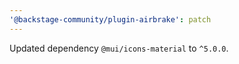```yaml
---
'@backstage-community/plugin-airbrake': patch
---
```


Updated dependency `@mui/icons-material` to `^5.0.0`.
